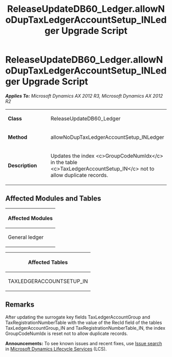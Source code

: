 ﻿---
title: ReleaseUpdateDB60_Ledger.allowNoDupTaxLedgerAccountSetup_INLedger Upgrade Script
TOCTitle: ReleaseUpdateDB60_Ledger.allowNoDupTaxLedgerAccountSetup_INLedger Upgrade Script
ms:assetid: f6095239-8d93-5455-c7e6-bf622de40308
ms:mtpsurl: https://msdn.microsoft.com/en-us/library/JJ737585(v=AX.60)
ms:contentKeyID: 49712278
ms.date: 05/18/2015
mtps_version: v=AX.60
---

# ReleaseUpdateDB60\_Ledger.allowNoDupTaxLedgerAccountSetup\_INLedger Upgrade Script 


_**Applies To:** Microsoft Dynamics AX 2012 R3, Microsoft Dynamics AX 2012 R2_

<table>
<colgroup>
<col style="width: 50%" />
<col style="width: 50%" />
</colgroup>
<tbody>
<tr class="odd">
<td><p><strong>Class</strong></p></td>
<td><p>ReleaseUpdateDB60_Ledger</p></td>
</tr>
<tr class="even">
<td><p><strong>Method</strong></p></td>
<td><p>allowNoDupTaxLedgerAccountSetup_INLedger</p></td>
</tr>
<tr class="odd">
<td><p><strong>Description</strong></p></td>
<td><p>Updates the index &lt;c&gt;GroupCodeNumIdx&lt;/c&gt; in the table &lt;c&gt;TaxLedgerAccountSetup_IN&lt;/c&gt; not to allow duplicate records.</p></td>
</tr>
</tbody>
</table>


## Affected Modules and Tables

<table>
<colgroup>
<col style="width: 100%" />
</colgroup>
<thead>
<tr class="header">
<th><p>Affected Modules</p></th>
</tr>
</thead>
<tbody>
<tr class="odd">
<td><p>General ledger</p></td>
</tr>
</tbody>
</table>


<table>
<colgroup>
<col style="width: 100%" />
</colgroup>
<thead>
<tr class="header">
<th><p>Affected Tables</p></th>
</tr>
</thead>
<tbody>
<tr class="odd">
<td><p>TAXLEDGERACCOUNTSETUP_IN</p></td>
</tr>
</tbody>
</table>


## Remarks

After updating the surrogate key fields TaxLedgerAccountGroup and TaxRegistrationNumberTable with the value of the RecId field of the tables TaxLedgerAccountGroup\_IN and TaxRegistrationNumberTable\_IN, the index GroupCodeNumIdx is reset not to allow duplicate records.

  
**Announcements:** To see known issues and recent fixes, use [Issue search](http://go.microsoft.com/fwlink/?linkid=389258) in [Microsoft Dynamics Lifecycle Services](http://go.microsoft.com/fwlink/?linkid=306505) (LCS).

